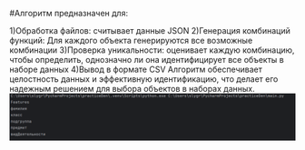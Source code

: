 #Алгоритм предназначен для:

1)Обработка файлов: считывает данные JSON
2)Генерация комбинаций функций: Для каждого объекта генерируются все возможные комбинации
3)Проверка уникальности: оценивает каждую комбинацию, чтобы определить, однозначно ли она идентифицирует все объекты в наборе данных
4)Вывод в формате CSV
Алгоритм обеспечивает целостность данных и эффективную идентификацию, что делает его надежным решением для выбора объектов в наборах данных.
![image](https://github.com/dM1shchenk0/practice/blob/main/result1.png)

